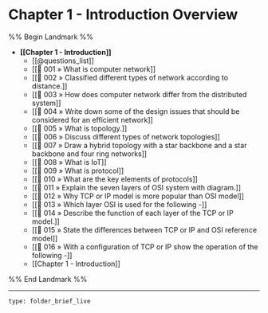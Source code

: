 # Chapter 1 - Introduction Overview
%% Begin Landmark %%
- **[[Chapter 1 - Introduction]]**
	- [[@questions_list]]
	- [[📘 001 » What is computer network]]
	- [[📘 002 » Classified different types of network according to distance.]]
	- [[📘 003 » How does computer network differ from the distributed system]]
	- [[📘 004 » Write down some of the design issues that should be considered for an efficient network]]
	- [[📘 005 » What is topology.]]
	- [[📘 006 » Discuss different types of network topologies]]
	- [[📘 007 » Draw a hybrid topology with a star backbone and a star backbone and four ring networks]]
	- [[📘 008 » What is IoT]]
	- [[📘 009 » What is protocol]]
	- [[📘 010 » What are the key elements of protocols]]
	- [[📘 011 » Explain the seven layers of OSI system with diagram.]]
	- [[📘 012 » Why TCP or IP model is more popular than OSI model]]
	- [[📘 013 » Which layer OSI is used for the following -]]
	- [[📘 014 » Describe the function of each layer of the TCP or IP model.]]
	- [[📘 015 » State the differences between TCP or IP and OSI reference model]]
	- [[📘 016 » With a configuration of TCP or IP show the operation of the following -]]
	- [[Chapter 1 - Introduction]]

%% End Landmark %%

---
 
```ccard
type: folder_brief_live
```
 
